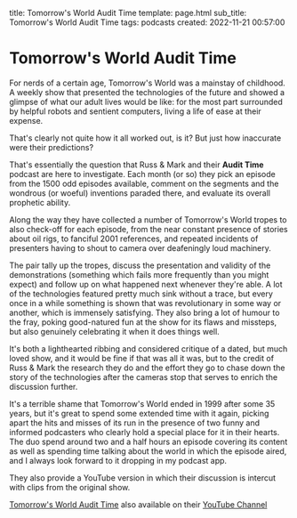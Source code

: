 title: Tomorrow's World Audit Time
template: page.html
sub_title: Tomorrow's World Audit Time
tags: podcasts
created: 2022-11-21 00:57:00

# Tomorrow's World Audit Time

For nerds of a certain age, Tomorrow's World was a mainstay of childhood. A weekly show that presented the
technologies of the future and showed a glimpse of what our adult lives would be like: for the most part surrounded by helpful
robots and sentient computers, living a life of ease at their expense.

That's clearly not quite how it all worked out, is it? But just how inaccurate were their predictions?

That's essentially the question that Russ &amp; Mark and their **Audit Time** podcast are here to investigate.
Each month (or so) they pick an episode from the 1500 odd episodes available, comment on the
segments and the wondrous (or woeful) inventions paraded there, and evaluate its overall prophetic ability.

Along the way they have collected a number of Tomorrow's World tropes to also check-off for each episode, from the
near constant presence of stories about oil rigs, to fanciful 2001 references, and repeated incidents of presenters
having to shout to camera over deafeningly loud machinery.

The pair tally up the tropes, discuss the presentation and validity of the demonstrations (something which fails more
frequently than you might expect) and follow up on what happened next whenever they're able. A lot of the technologies
featured pretty much sink without a trace, but every once in a while something is shown that was revolutionary in
some way or another, which is immensely satisfying. They also bring a lot of humour to the fray, poking good-natured
fun at the show for its flaws and missteps, but also genuinely celebrating it when it does things well.

It's both a lighthearted ribbing and considered critique of a dated, but much loved show, and it would be fine if that
was all it was, but to the credit of Russ &amp; Mark the research they do and the effort they go to chase down
the story of the technologies after the cameras stop that serves to enrich the discussion further.

It's a terrible shame that Tomorrow's World ended in 1999 after some 35 years, but it's great to spend some
extended time with it again, picking apart the hits and misses of its run in the presence of two funny and
informed podcasters who clearly hold a special place for it in their hearts. The duo spend around two and
a half hours an episode covering its content as well as spending time talking
about the world in which the episode aired, and I always look forward to it dropping in my podcast app.

They also provide a YouTube version in which their discussion is intercut with clips from the original show.

[Tomorrow's World Audit Time](https://tomorrowsworldaudittime.buzzsprout.com/) also available on their [YouTube Channel](https://www.youtube.com/@tomorrowsworldaudittime)


